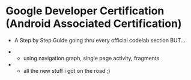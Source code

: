 # Google Developer Certification (Android Associated Certification)
- A Step by Step Guide going thru every official codelab section BUT...

- - using navigation graph, single page activity, fragments
- - all the new stuff i got on the road ;)
